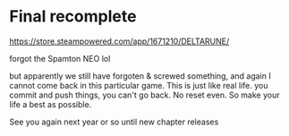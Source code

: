 # Final recomplete
https://store.steampowered.com/app/1671210/DELTARUNE/

forgot the Spamton NEO lol

but apparently we still have forgoten & screwed something, and again I cannot come back in this particular game. This is just like real life. you commit and push things, you can't go back. No reset even. So make your life a best as possible.

See you again next year or so until new chapter releases